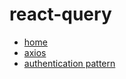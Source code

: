 # react-query

- [home](https://react-query.tanstack.com/)
- [axios](https://github.com/axios)
- [authentication pattern](https://cretezy.com/2020/react-query-axios-authentication)
